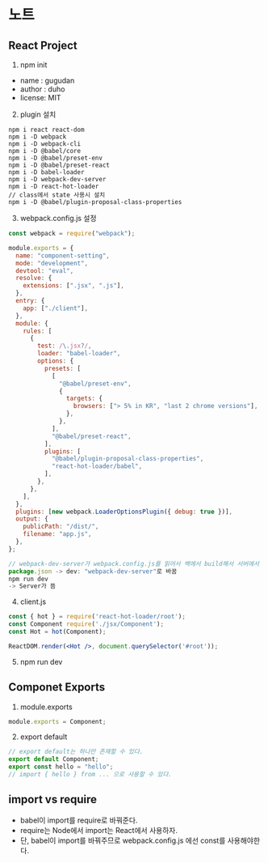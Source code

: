 # 노트

## React Project

1. npm init

- name : gugudan
- author : duho
- license: MIT

2. plugin 설치

```script
npm i react react-dom
npm i -D webpack
npm i -D webpack-cli
npm i -D @babel/core
npm i -D @babel/preset-env
npm i -D @babel/preset-react
npm i -D babel-loader
npm i -D webpack-dev-server
npm i -D react-hot-loader
// class에서 state 사용시 설치
npm i -D @babel/plugin-proposal-class-properties
```

3. webpack.config.js 설정

```javascript
const webpack = require("webpack");

module.exports = {
  name: "component-setting",
  mode: "development",
  devtool: "eval",
  resolve: {
    extensions: [".jsx", ".js"],
  },
  entry: {
    app: ["./client"],
  },
  module: {
    rules: [
      {
        test: /\.jsx?/,
        loader: "babel-loader",
        options: {
          presets: [
            [
              "@babel/preset-env",
              {
                targets: {
                  browsers: ["> 5% in KR", "last 2 chrome versions"],
                },
              },
            ],
            "@babel/preset-react",
          ],
          plugins: [
            "@babel/plugin-proposal-class-properties",
            "react-hot-loader/babel",
          ],
        },
      },
    ],
  },
  plugins: [new webpack.LoaderOptionsPlugin({ debug: true })],
  output: {
    publicPath: "/dist/",
    filename: "app.js",
  },
};
```

```javascript
// webpack-dev-server가 webpack.config.js를 읽어서 백에서 build해서 서버에서 유지한다.
package.json -> dev: "webpack-dev-server"로 바꿈
npm run dev
-> Server가 뜸
```

4. client.js

```jsx
const { hot } = require('react-hot-loader/root');
const Component require('./jsx/Component');
const Hot = hot(Component);

ReactDOM.render(<Hot />, document.querySelector('#root'));
```

5. npm run dev

## Componet Exports

1. module.exports

```jsx
module.exports = Component;
```

2. export default

```jsx
// export default는 하나만 존재할 수 있다.
export default Component;
export const hello = "hello";
// import { hello } from ... 으로 사용할 수 있다.
```

## import vs require

- babel이 import를 require로 바꿔준다.
- require는 Node에서 import는 React에서 사용하자.
- 단, babel이 import를 바꿔주므로 webpack.config.js 에선 const를 사용해야한다.
